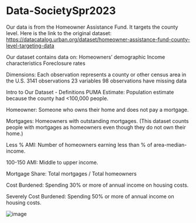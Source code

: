 # Data-SocietySpr2023





Our data is from the Homeowner Assistance Fund. It targets the county level. Here is the link to the original dataset: https://datacatalog.urban.org/dataset/homeowner-assistance-fund-county-level-targeting-data 


Our dataset contains data on:
Homeowners’ demographic
Income characteristics
Foreclosure rates

Dimensions:
Each observation represents a county or other census area in the U.S.
3141 observations
23 variables
98 observations have missing data


Intro to Our Dataset - Definitions
PUMA Estimate: Population estimate because the county had <100,000 people.

Homeowner: Someone who owns their home and does not pay a mortgage.

Mortgages: Homeowners with outstanding mortgages. (This dataset counts people with mortgages as homeowners even though they do not own their home.)

Less % AMI: Number of homeowners earning less than % of area-median-income.

100-150 AMI: Middle to upper income.

Mortgage Share: Total mortgages / Total homeowners

Cost Burdened: Spending 30% or more of annual income on housing costs.

Severely Cost Burdened: Spending 50% or more of annual income on housing costs.


![image](https://github.com/Arisaladboard/Data-SocietySpr2023/assets/129342259/d30008bc-80b5-4dd6-a8e2-4e26ca4ef388)

